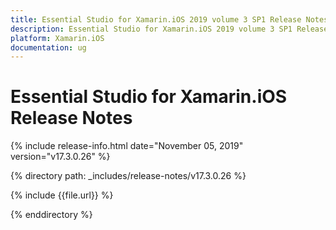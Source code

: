 ```yaml
---
title: Essential Studio for Xamarin.iOS 2019 volume 3 SP1 Release Notes  
description: Essential Studio for Xamarin.iOS 2019 volume 3 SP1 Release Notes  
platform: Xamarin.iOS
documentation: ug
---
```


# Essential Studio for Xamarin.iOS  Release Notes  

{% include release-info.html date="November 05, 2019"  version="v17.3.0.26" %} 


{% directory path: _includes/release-notes/v17.3.0.26 %}

{% include {{file.url}} %}

{% enddirectory %}